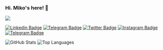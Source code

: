 ### Hi. Miko's here! 🙂
![](https://visitor-badge.glitch.me/badge?page_id=MiKoronjoo.MiKoronjoo)


[![Linkedin Badge](https://img.shields.io/badge/-LinkedIn-0e76a8?style=flat-square&logo=Linkedin&logoColor=white)](https://www.linkedin.com/in/hassan-abbasi-26b305190/)
[![Telegram Badge](https://img.shields.io/badge/-Gmail-0088cc?style=flat-square&logo=Gmail&logoColor=white&color=red)](mailto:mikoronjoo@gmail.com)
[![Twitter Badge](https://img.shields.io/badge/-Twitter-00acee?style=flat-square&logo=Twitter&logoColor=white)](https://twitter.com/mikoronjoo)
[![Instagram Badge](https://img.shields.io/badge/-Instagram-e4405f?style=flat-square&logo=Instagram&logoColor=white)](https://instagram.com/mikoronjoo)
[![Telegram Badge](https://img.shields.io/badge/-Telegram-0088cc?style=flat-square&logo=Telegram&logoColor=white)](https://t.me/MiKoronjoo)


![GitHub Stats](https://github-readme-stats.vercel.app/api?username=mikoronjoo&show_icons=true&line_height=40&theme=radical)
![Top Languages](https://github-readme-stats.vercel.app/api/top-langs/?username=mikoronjoo&show_icons=true&theme=radical)

